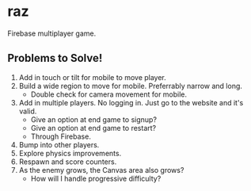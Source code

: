 # raz

Firebase multiplayer game.

## Problems to Solve!
1. Add in touch or tilt for mobile to move player.
2. Build a wide region to move for mobile.  Preferrably narrow and long.
    * Double check for camera movement for mobile.
3. Add in multiple players.  No logging in.  Just go to the website and it's valid.
    * Give an option at end game to signup?
    * Give an option at end game to restart?
    * Through Firebase.
4. Bump into other players.
5. Explore physics improvements.
6. Respawn and score counters.
7. As the enemy grows, the Canvas area also grows?
    * How will I handle progressive difficulty?